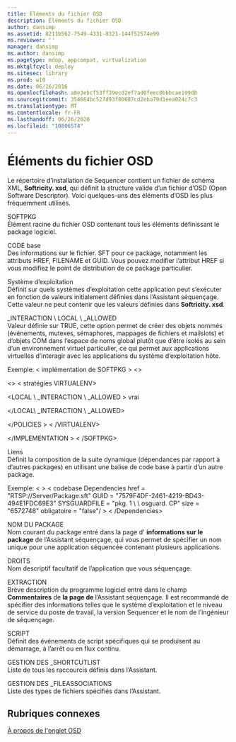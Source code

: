 ```yaml
---
title: Éléments du fichier OSD
description: Éléments du fichier OSD
author: dansimp
ms.assetid: 8211b562-7549-4331-8321-144f52574e99
ms.reviewer: ''
manager: dansimp
ms.author: dansimp
ms.pagetype: mdop, appcompat, virtualization
ms.mktglfcycl: deploy
ms.sitesec: library
ms.prod: w10
ms.date: 06/16/2016
ms.openlocfilehash: a8e3ebcf53ff39ecd2ef7ad0feec0bbbcae199db
ms.sourcegitcommit: 354664bc527d93f80687cd2eba70d1eea024c7c3
ms.translationtype: MT
ms.contentlocale: fr-FR
ms.lasthandoff: 06/26/2020
ms.locfileid: "10806574"
---
```

# Éléments du fichier OSD


Le répertoire d’installation de Sequencer contient un fichier de schéma XML, **Softricity. xsd**, qui définit la structure valide d’un fichier d’OSD (Open Software Descriptor). Voici quelques-uns des éléments d’OSD les plus fréquemment utilisés.

<a href="" id="softpkg"></a>SOFTPKG  
Élément racine du fichier OSD contenant tous les éléments définissant le package logiciel.

<a href="" id="codebase"></a>CODE base  
Des informations sur le fichier. SFT pour ce package, notamment les attributs HREF, FILENAME et GUID. Vous pouvez modifier l’attribut HREF si vous modifiez le point de distribution de ce package particulier.

<a href="" id="os"></a>Système d’exploitation  
Définit sur quels systèmes d’exploitation cette application peut s’exécuter en fonction de valeurs initialement définies dans l’Assistant séquençage. Cette valeur ne peut contenir que les valeurs définies dans **Softricity. xsd**.

<a href="" id="local-interaction-allowed"></a>_INTERACTION \ LOCAL \ _ALLOWED  
Valeur définie sur TRUE, cette option permet de créer des objets nommés (événements, mutexes, sémaphores, mappages de fichiers et mailslots) et d’objets COM dans l’espace de noms global plutôt que d’être isolés au sein d’un environnement virtuel particulier, ce qui permet aux applications virtuelles d’interagir avec les applications du système d’exploitation hôte.

Exemple: &lt; implémentation de SOFTPKG &gt; &lt;&gt;

&lt;&gt; &lt; stratégies VIRTUALENV&gt;

&lt;LOCAL \ _INTERACTION \ _ALLOWED &gt; vrai

&lt;/LOCAL\ _INTERACTION \ _ALLOWED&gt;

&lt;/POLICIES &gt; &lt; /VIRTUALENV&gt;

&lt;/IMPLEMENTATION &gt; &lt; /SOFTPKG&gt;

<a href="" id="dependencies"></a>Liens  
Définit la composition de la suite dynamique (dépendances par rapport à d’autres packages) en utilisant une balise de code base à partir d’un autre package.

Exemple: &lt; &gt; &lt; codebase Dependencies href = "RTSP://Server/Package.sft" GUID = "7579F4DF-2461-4219-BD43-494E1FDC69E3" SYSGUARDFILE = "pkg. 1 \ \ osguard. CP" size = "6572748" obligatoire = "false"/ &gt; &lt; /Dependencies&gt;

<a href="" id="package-name"></a>NOM DU PACKAGE  
Nom courant du package entré dans la page d' **informations sur le package** de l’Assistant séquençage, qui vous permet de spécifier un nom unique pour une application séquencée contenant plusieurs applications.

<a href="" id="title"></a>DROITS  
Nom descriptif facultatif de l’application que vous séquençage.

<a href="" id="abstract"></a>EXTRACTION  
Brève description du programme logiciel entré dans le champ **Commentaires** de **la page de** l’Assistant séquençage. Il est recommandé de spécifier des informations telles que le système d’exploitation et le niveau de service du poste de travail, la version Sequencer et le nom de l’ingénieur de séquençage.

<a href="" id="script"></a>SCRIPT  
Définit des événements de script spécifiques qui se produisent au démarrage, à l’arrêt ou en flux continu.

<a href="" id="mgmt-shortcutlist"></a>GESTION DES _SHORTCUTLIST  
Liste de tous les raccourcis définis dans l’Assistant.

<a href="" id="mgmt-fileassociations"></a>GESTION DES _FILEASSOCIATIONS  
Liste des types de fichiers spécifiés dans l’Assistant.

## Rubriques connexes


[À propos de l'onglet OSD](about-the-osd-tab.md)

 

 





